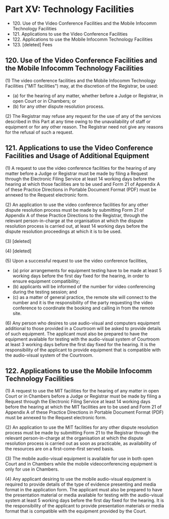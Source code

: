 # Part XV: Technology Facilities

<ul type="*">
	<li>120. Use of the Video Conference Facilities and the Mobile Infocomm Technology Facilities</li>
	<li>121. Applications to use the Video Conference Facilities</li>
	<li>122. Applications to use the Mobile Infocomm Technology Facilities</li>
	<li>123. [deleted] Fees</li>
</ul>

## 120. Use of the Video Conference Facilities and the Mobile Infocomm Technology Facilities

(1) The video conference facilities and the Mobile Infocomm Technology Facilities ("MIT facilities") may, at the discretion of the Registrar, be used:

<ul type="*">
	<li>(a) for the hearing of any matter, whether before a Judge or Registrar, in open Court or in Chambers; or</li>
	<li>(b) for any other dispute resolution process.</li>
</ul>

(2) The Registrar may refuse any request for the use of any of the services described in this Part at any time owing to the unavailability of staff or equipment or for any other reason.  The Registrar need not give any reasons for the refusal of such a request.

## 121. Applications to use the Video Conference Facilities and Usage of Additional Equipment

(1) A request to use the video conference facilities for the hearing of any matter before a Judge or Registrar must be made by filing a Request through the Electronic Filing Service at least 14 working days before the hearing at which those facilities are to be used and Form 21 of Appendix A of these Practice Directions in Portable Document Format (PDF) must be annexed to the Request electronic form.

(2) An application to use the video conference facilities for any other dispute resolution process must be made by submitting Form 21 of Appendix A of these Practice Directions to the Registrar, through the relevant person-in-charge at the organisation at which the dispute resolution process is carried out, at least 14 working days before the dispute resolution proceedings at which it is to be used.

(3) \[deleted\]

(4) \[deleted\]

(5) Upon a successful request to use the video conference facilities,

<ul type="*">
	<li>(a) prior arrangements for equipment testing have to be made at least 5 working days before the first day fixed for the hearing, in order to ensure equipment compatibility;</li>
	<li>(b) applicants will be informed of the number for video conferencing during the testing session; and</li>
	<li>(c) as a matter of general practice, the remote site will connect to the number and it is the responsibility of the party requesting the video conference to coordinate the booking and calling in from the remote site.</li>
</ul>


(6) Any person who desires to use audio-visual and computers equipment additional to those provided in a Courtroom will be asked to provide details of such equipment. The applicant must also be prepared to have the equipment available for testing with the audio-visual system of Courtroom at least 3 working days before the first day fixed for the hearing. It is the responsibility of the applicant to provide equipment that is compatible with the audio-visual system of the Courtroom.

## 122. Applications to use the Mobile Infocomm Technology Facilities

(1) A request to use the MIT facilities for the hearing of any matter in open Court or in Chambers before a Judge or Registrar must be made by filing a Request through the Electronic Filing Service at least 14 working days before the hearing at which the MIT facilities are to be used and Form 21 of Appendix A of these Practice Directions in Portable Document Format (PDF) must be annexed to the Request electronic form.

(2) An application to use the MIT facilities for any other dispute resolution process must be made by submitting Form 21 to the Registrar through the relevant person-in-charge at the organisation at which the dispute resolution process is carried out as soon  as practicable, as availability of the resources are on a first-come-first served basis.

(3) The mobile audio-visual equipment is available for use in both open Court and in Chambers while the mobile videoconferencing equipment is only for use in Chambers.

(4) Any applicant desiring to use the mobile audio-visual equipment is required to provide details of the type of evidence presenting and media format in the application form.  The applicant must also be prepared to have the presentation material or media available for testing with the audio-visual system at least 5 working days before the first day fixed for the hearing.  It is the responsibility of the applicant to provide presentation materials or media format that is compatible with the equipment provided by the Court.
